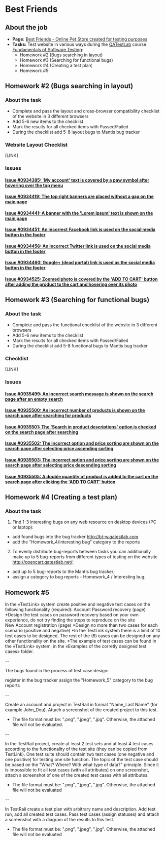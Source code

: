 # Best Friends
## About the job
- **Page:** [Best Friends - Online Pet Store created for testing purposes](http://opencart.qatestlab.net/)
- **Tasks:** Test website in various ways during the [QATestLab](https://en.training.qatestlab.com/) course [Fundamentals of Software Testing](https://en.training.qatestlab.com/course/software-testing-fundamentals/):
    - Homework #2 (Bugs searching in layout)
    - Homework #3 (Searching for functional bugs)
    - Homework #4 (Creating a test plan)
    - Homework #5

## Homework #2 (Bugs searching in layout)
### About the task
- Complete and pass the layout and cross-browser compatibility checklist of the website in 3 different browsers
- Add 5-6 new items to the checklist
- Mark the results for all checked items with Passed/Failed
- During the checklist add 5-8 layout bugs to Mantis bug
tracker

### Website Layout Checklist
[LINK]

### Issues
#### [Issue #0934385: 'My account' text is covered by a paw symbol after hovering over the top menu](/Best_Friends/files/0934385.md)

#### [Issue #0934419: The top right banners are placed without a gap on the main page](/Best_Friends/files/0934419.md)

#### [Issue #0934441: A banner with the 'Lorem ipsum' text is shown on the main page](/Best_Friends/files/0934441.md)

#### [Issue #0934451: An incorrect Facebook link is used on the social media button in the footer](/Best_Friends/files/0934451.md)

#### [Issue #0934456: An incorrect Twitter link is used on the social media button in the footer](/Best_Friends/files/0934456.md)

#### [Issue #0934460: Google+ (dead portal) link is used as the social media button in the footer](/Best_Friends/files/0934460.md)

#### [Issue #0934525: Zoomed photo is covered by the 'ADD TO CART' button after adding the product to the cart and hovering over its photo](/Best_Friends/files/0934525.md)

## Homework #3 (Searching for functional bugs)
### About the task
- Complete and pass the functional checklist of the website in 3 different browsers
- Add 5-6 new items to the checklist
- Mark the results for all checked items with Passed/Failed
- During the checklist add 5-8 functional bugs to Mantis bug
tracker

### Checklist
[LINK]

### Issues
#### [Issue #0935499: An incorrect search message is shown on the search page after an empty search](/Best_Friends/files/0935499.md)

#### [Issue #0935500: An incorrect number of products is shown on the search page after searching for products](/Best_Friends/files/0935500.md)

#### [Issue #0935501: The 'Search in product descriptions' option is checked on the search page after searching](/Best_Friends/files/0935501.md)

#### [Issue #0935502: The incorrect option and price sorting are shown on the search page after selecting price ascending sorting](/Best_Friends/files/0935502.md)

#### [Issue #0935503: The incorrect option and price sorting are shown on the search page after selecting price descending sorting](/Best_Friends/files/0935503.md)

#### [Issue #0935505: A double quantity of product is added to the cart on the search page after clicking the 'ADD TO CART' button](/Best_Friends/files/0935505.md)

## Homework #4 (Creating a test plan)
### About the task
1. Find 1-3 interesting bugs on any web resource on desktop devices (PC or laptop): 
- add found bugs into the bug tracker http://bt-w.qatestlab.com
- add the "Homework_4/Interesting bug" category to the reports 
2. To evenly distribute bug-reports between tasks you can additionally make up to 5 bug-reports from different types of testing on the website http://opencart.qatestlab.net/:
- add up to 5 bug-reports to the Mantis bug tracker;
- assign a category to bug reports - Homework_4 / Interesting bug.

## Homework #5

In the «TestLink» system create positive and negative test cases on the following functionality (required):
Account Password recovery (page) 
*Design the test cases on password recovery based on your own experience, do not try finding the steps to reproduce on the site  
New Account registration (page)
*Design no more than two cases for each scenario (positive and negative) 
*In the TestLink system there is a limit of 10 test cases to be designed. The rest of the (6) cases can be designed on any other functionality on the site. 
*The example of test cases can be found in the «TestLink» system, in the «Examples of the corretly designed test cases» folder.

-- 

The bugs found in the process of test case design: 

register in the bug tracker 
assign the "Homework_5" category to the bug reports

--

Create an account and project in TestRail in format "Name_Last Name" (for example John_Dou). Attach a screenshot of the created project to this test.  

* The file format must be: ".png", ".jpeg", ".jpg". Otherwise, the attached file will not be evaluated.

--

In the TestRail project, create at least 2 test sets and at least 4 test cases according to the functionality of the test site (they can be copied from TestLink). One test suite should contain two test cases (one negative and one positive) for testing one site function. The topic of  the test case should be based on the "What? Where? With what type of data?" principle. Since it is impossible to fit all test cases (with all attributes) on one screenshot, attach a screenshot of one of the created test cases with all attributes.    

* The file format must be: ".png", ".jpeg", ".jpg". Otherwise, the attached file will not be evaluated

--

In TestRail create a test plan with arbitrary name and description. Add test run, add all created test cases. Pass test cases (assign statuses) and attach a screenshot with a diagram of the results to this test.    


* The file format must be: ".png", ".jpeg", ".jpg". Otherwise, the attached file will not be evaluated
